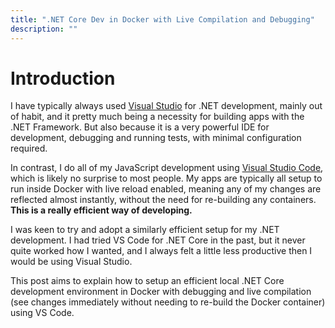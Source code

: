 ```yaml
---
title: ".NET Core Dev in Docker with Live Compilation and Debugging"
description: ""
---
```


# Introduction

I have typically always used [Visual Studio][vs-url] for .NET development, mainly out of habit, and it pretty much being
a necessity for building apps with the .NET Framework. But also because it is a very powerful IDE for development, debugging and
running tests, with minimal configuration required.

In contrast, I do all of my JavaScript development using [Visual Studio Code][vscode-url], which is likely no surprise to
most people. My apps are typically all setup to run inside Docker with live reload enabled, meaning any of my changes are
reflected almost instantly, without the need for re-building any containers. **This is a really efficient way of developing.**

I was keen to try and adopt a similarly efficient setup for my .NET development. I had tried VS Code for .NET Core in the
past, but it never quite worked how I wanted, and I always felt a little less productive then I would be using Visual Studio.

This post aims to explain how to setup an efficient local .NET Core development environment in Docker with debugging and
live compilation (see changes immediately without needing to re-build the Docker container) using VS Code.

[vscode-url]: https://code.visualstudio.com/
[vs-url]: https://visualstudio.microsoft.com/vs/
